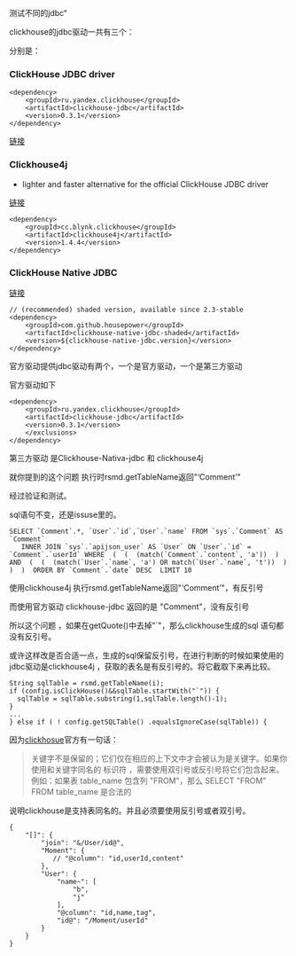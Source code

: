 测试不同的jdbc“

clickhouse的jdbc驱动一共有三个：

分别是：

### ClickHouse JDBC driver

```
<dependency>
    <groupId>ru.yandex.clickhouse</groupId>
    <artifactId>clickhouse-jdbc</artifactId>
    <version>0.3.1</version>
</dependency>
```

[链接](https://github.com/ClickHouse/clickhouse-jdbc)

### Clickhouse4j

- lighter and faster alternative for the official ClickHouse JDBC driver

[链接](https://github.com/blynkkk/clickhouse4j)

```
<dependency>
    <groupId>cc.blynk.clickhouse</groupId>
    <artifactId>clickhouse4j</artifactId>
    <version>1.4.4</version>
</dependency>
```



### ClickHouse Native JDBC

[链接](https://github.com/housepower/ClickHouse-Native-JDBC)

```
// (recommended) shaded version, available since 2.3-stable
<dependency>
    <groupId>com.github.housepower</groupId>
    <artifactId>clickhouse-native-jdbc-shaded</artifactId>
    <version>${clickhouse-native-jdbc.version}</version>
</dependency>
```



官方驱动提供jdbc驱动有两个，一个是官方驱动，一个是第三方驱动

官方驱动如下

```
<dependency>
    <groupId>ru.yandex.clickhouse</groupId>
    <artifactId>clickhouse-jdbc</artifactId>
    <version>0.3.1</version>
    </exclusions>
</dependency>
```

第三方驱动 是Clickhouse-Nativa-jdbc 和 clickhouse4j

就你提到的这个问题  执行时rsmd.getTableName返回"‘Comment’"

经过验证和测试。

sql语句不变，还是issuse里的。

```
SELECT `Comment`.*, `User`.`id`,`User`.`name` FROM `sys`.`Comment` AS `Comment`  
   INNER JOIN `sys`.`apijson_user` AS `User` ON `User`.`id` = `Comment`.`userId` WHERE  (  (  (match(`Comment`.`content`, 'a'))  )  AND  (  (  (match(`User`.`name`, 'a') OR match(`User`.`name`, 't'))  )  )  )  ORDER BY `Comment`.`date` DESC  LIMIT 10

```

使用clickhouse4j  执行rsmd.getTableName返回"‘Comment’"，有反引号

而使用官方驱动 clickhouse-jdbc 返回的是 "Comment"，没有反引号 

所以这个问题 ，如果在getQuote()中去掉"`"，那么clickhouse生成的sql 语句都没有反引号。

或许这样改是否合适一点，生成的sql保留反引号，在进行判断的时候如果使用的jdbc驱动是clickhouse4j  ，获取的表名是有反引号的。将它截取下来再比较。

```
String sqlTable = rsmd.getTableName(i);
if (config.isClickHouse()&&sqlTable.startWith("`")) {
  sqlTable = sqlTable.substring(1,sqlTable.length()-1);
}
...
} else if ( ! config.getSQLTable() .equalsIgnoreCase(sqlTable)) {

```

因为[clickhosue](https://clickhouse.tech/docs/zh/sql-reference/syntax/
)官方有一句话：

> 关键字不是保留的；它们仅在相应的上下文中才会被认为是关键字。如果你使用和关键字同名的 标识符 ，需要使用双引号或反引号将它们包含起来。例如：如果表 table_name 包含列 "FROM"，那么 SELECT "FROM" FROM table_name 是合法的

说明clickhouse是支持表同名的。并且必须要使用反引号或者双引号。



```
{
    "[]": {
        "join": "&/User/id@",
        "Moment": {
           // "@column": "id,userId,content"
        },
        "User": {
            "name~": [
                "b",
                "j"
            ],
            "@column": "id,name,tag",
            "id@": "/Moment/userId"
        }
    }
}
                                                                                                                                                                                                              
```

